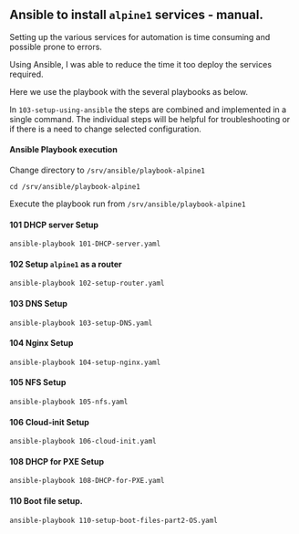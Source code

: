 ## Ansible to install `alpine1` services - manual.

Setting up the various services for automation is time consuming and possible prone to errors.

Using Ansible, I was able to reduce the time it too deploy the services required. 

Here we use the playbook with the several playbooks as below. 

 In `103-setup-using-ansible` the steps are combined and implemented in a single command. The individual steps will be helpful for troubleshooting or if there is a need to change selected configuration.



#### Ansible Playbook execution  

Change directory to `/srv/ansible/playbook-alpine1`

```
cd /srv/ansible/playbook-alpine1
```

Execute the playbook run from `/srv/ansible/playbook-alpine1`

#### 101 DHCP server Setup 

```
ansible-playbook 101-DHCP-server.yaml
```

#### 102 Setup `alpine1` as a router

```
ansible-playbook 102-setup-router.yaml
```

#### 103 DNS Setup 

```
ansible-playbook 103-setup-DNS.yaml
```

#### 104 Nginx Setup

```
ansible-playbook 104-setup-nginx.yaml
```

#### 105 NFS  Setup

```
ansible-playbook 105-nfs.yaml
```

#### 106 Cloud-init Setup

```
ansible-playbook 106-cloud-init.yaml
```

#### 108 DHCP for PXE Setup

```
ansible-playbook 108-DHCP-for-PXE.yaml
```

#### 110 Boot file setup.

```
ansible-playbook 110-setup-boot-files-part2-OS.yaml
```


